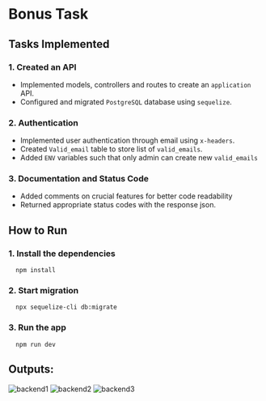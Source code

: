 # Bonus Task

## Tasks Implemented

### 1. Created an API
- Implemented models, controllers and routes to create an `application` API.
- Configured and migrated `PostgreSQL` database using `sequelize`.
### 2. Authentication
- Implemented user authentication through email using `x-headers`.
- Created `Valid_email` table to store list of `valid_emails`.
- Added `ENV` variables such that only admin can create new `valid_emails`
### 3. Documentation and Status Code
- Added comments on crucial features for better code readability
- Returned appropriate status codes with the response json.

## How to Run
### 1. Install the dependencies
```
  npm install
```
### 2. Start migration
```
  npx sequelize-cli db:migrate
```
### 3. Run the app
```
  npm run dev
```
## Outputs:
![backend1](https://github.com/user-attachments/assets/21fecf00-85e6-43d0-bd76-64cde736539a)
![backend2](https://github.com/user-attachments/assets/9922fb60-fc26-46ea-ad99-748ee22c8763)
![backend3](https://github.com/user-attachments/assets/4e8beb64-d2b9-4bfb-91c6-4241939f6367)


